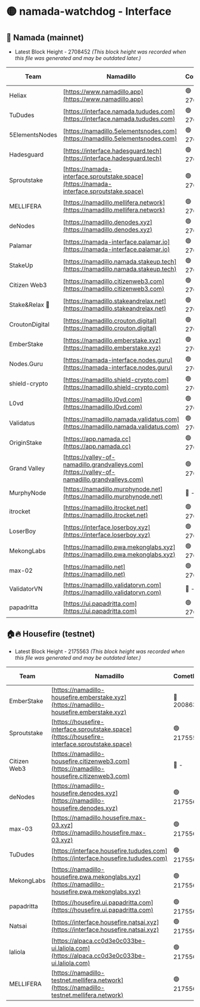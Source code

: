 # 🟡 namada-watchdog - Interface

## 🚀 Namada (mainnet)
- Latest Block Height - 2708452 *(This block height was recorded when this file was generated and may be outdated later.)*

| Team | Namadillo | CometBFT | Indexer | MASP Indexer |
|-|-|-|-|-|
| Heliax | [https://www.namadillo.app](https://www.namadillo.app) | 🟢 2708437 | 🟢 2708437 | 🟢 2708437 |
| TuDudes | [https://interface.namada.tududes.com](https://interface.namada.tududes.com) | 🟢 2708438 | 🟢 2708438 | 🟢 2708438 |
| 5ElementsNodes | [https://namadillo.5elementsnodes.com](https://namadillo.5elementsnodes.com) | 🟢 2708438 | 🟢 2708438 | 🟢 2708438 |
| Hadesguard | [https://interface.hadesguard.tech](https://interface.hadesguard.tech) | 🟢 2708438 | 🟢 2708438 | 🟢 2708438 |
| Sproutstake | [https://namada-interface.sproutstake.space](https://namada-interface.sproutstake.space) | 🟢 2708439 | 🟢 2708438 | 🟢 2708438 |
| MELLIFERA | [https://namadillo.mellifera.network](https://namadillo.mellifera.network) | 🟢 2708439 | 🟢 2708439 | 🟢 2708439 |
| deNodes | [https://namadillo.denodes.xyz](https://namadillo.denodes.xyz) | 🟢 2708440 | 🟢 2708440 | 🟢 2708440 |
| Palamar | [https://namada-interface.palamar.io](https://namada-interface.palamar.io) | 🟢 2708440 | 🟢 2708440 | 🟢 2708440 |
| StakeUp | [https://namadillo.namada.stakeup.tech](https://namadillo.namada.stakeup.tech) | 🟢 2708441 | 🟢 2708441 | 🟢 2708441 |
| Citizen Web3 | [https://namadillo.citizenweb3.com](https://namadillo.citizenweb3.com) | 🟢 2708442 | 🟢 2708441 | 🟢 2708441 |
| Stake&Relax 🦥 | [https://namadillo.stakeandrelax.net](https://namadillo.stakeandrelax.net) | 🟢 2708442 | 🟢 2708442 | 🟢 2708442 |
| CroutonDigital | [https://namadillo.crouton.digital](https://namadillo.crouton.digital) | 🟢 2708443 | 🟢 2708443 | 🟢 2708443 |
| EmberStake | [https://namadillo.emberstake.xyz](https://namadillo.emberstake.xyz) | 🟢 2708443 | 🟢 2708443 | 🟢 2708443 |
| Nodes.Guru | [https://namada-interface.nodes.guru](https://namada-interface.nodes.guru) | 🟢 2708443 | 🟢 2708443 | 🟢 2708443 |
| shield-crypto | [https://namadillo.shield-crypto.com](https://namadillo.shield-crypto.com) | 🟢 2708444 | 🟢 2708444 | 🟢 2708444 |
| L0vd | [https://namadillo.l0vd.com](https://namadillo.l0vd.com) | 🟢 2708445 | 🟢 2708444 | 🟢 2708445 |
| Validatus | [https://namadillo.namada.validatus.com](https://namadillo.namada.validatus.com) | 🟢 2708445 | 🟢 2708445 | 🟢 2708445 |
| OriginStake | [https://app.namada.cc](https://app.namada.cc) | 🟢 2708446 | 🟢 2708446 | 🟢 2708446 |
| Grand Valley | [https://valley-of-namadillo.grandvalleys.com](https://valley-of-namadillo.grandvalleys.com) | 🟢 2708446 | 🟢 2708446 | 🟢 2708446 |
| MurphyNode | [https://namadillo.murphynode.net](https://namadillo.murphynode.net) | 🔴 - | 🔴 - | 🔴 - |
| itrocket | [https://namadillo.itrocket.net](https://namadillo.itrocket.net) | 🟢 2708449 | 🟢 2708449 | 🟢 2708448 |
| LoserBoy | [https://interface.loserboy.xyz](https://interface.loserboy.xyz) | 🟢 2708449 | 🟢 2708449 | 🟢 2708449 |
| MekongLabs | [https://namadillo.pwa.mekonglabs.xyz](https://namadillo.pwa.mekonglabs.xyz) | 🟢 2708450 | 🟢 2708450 | 🟢 2708449 |
| max-02 | [https://namadillo.net](https://namadillo.net) | 🟢 2708450 | 🟢 2708450 | 🟢 2708450 |
| ValidatorVN | [https://namadillo.validatorvn.com](https://namadillo.validatorvn.com) | 🔴 - | 🔴 - | 🔴 - |
| papadritta | [https://ui.papadritta.com](https://ui.papadritta.com) | 🟢 2708452 | 🟢 2708452 | 🔴 - |

## 🏠🔥 Housefire (testnet)
- Latest Block Height - 2175563 *(This block height was recorded when this file was generated and may be outdated later.)*

| Team | Namadillo | CometBFT | Indexer | MASP Indexer |
|-|-|-|-|-|
| EmberStake | [https://namadillo-housefire.emberstake.xyz](https://namadillo-housefire.emberstake.xyz) | 🔴 2008636 | 🔴 - | 🔴 - |
| Sproutstake | [https://housefire-interface.sproutstake.space](https://housefire-interface.sproutstake.space) | 🟢 2175559 | 🟢 2175559 | 🟢 2175559 |
| Citizen Web3 | [https://namadillo-housefire.citizenweb3.com](https://namadillo-housefire.citizenweb3.com) | 🔴 - | 🟢 2175560 | 🟢 2175561 |
| deNodes | [https://namadillo-housefire.denodes.xyz](https://namadillo-housefire.denodes.xyz) | 🟢 2175561 | 🟢 2175561 | 🟢 2175561 |
| max-03 | [https://namadillo.housefire.max-03.xyz](https://namadillo.housefire.max-03.xyz) | 🟢 2175561 | 🔴 2167206 | 🟢 2175561 |
| TuDudes | [https://interface.housefire.tududes.com](https://interface.housefire.tududes.com) | 🟢 2175562 | 🟢 2175562 | 🟢 2175561 |
| MekongLabs | [https://namadillo-housefire.pwa.mekonglabs.xyz](https://namadillo-housefire.pwa.mekonglabs.xyz) | 🟢 2175562 | 🟢 2175562 | 🟢 2175562 |
| papadritta | [https://housefire.ui.papadritta.com](https://housefire.ui.papadritta.com) | 🟢 2175562 | 🟢 2175562 | 🟢 2175562 |
| Natsai | [https://interface.housefire.natsai.xyz](https://interface.housefire.natsai.xyz) | 🟢 2175563 | 🟢 2175563 | 🟢 2175562 |
| laliola | [https://alpaca.cc0d3e0c033be-ui.laliola.com](https://alpaca.cc0d3e0c033be-ui.laliola.com) | 🟢 2175563 | 🟢 2175563 | 🟢 2175563 |
| MELLIFERA | [https://namadillo-testnet.mellifera.network](https://namadillo-testnet.mellifera.network) | 🟢 2175563 | 🟢 2175563 | 🟢 2175563 |

